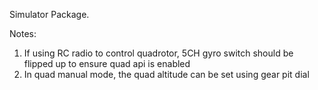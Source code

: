Simulator Package.

Notes:
1. If using RC radio to control quadrotor, 5CH gyro switch should be flipped up to ensure quad api is enabled
2. In quad manual mode, the quad altitude can be set using gear pit dial
